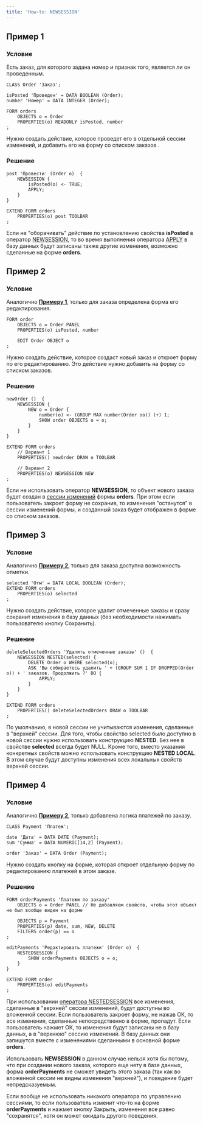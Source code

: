 ```yaml
---
title: 'How-to: NEWSESSION'
---
```


## Пример 1

### Условие

Есть заказ, для которого задана номер и признак того, является ли он проведенным.

```lsf
CLASS Order 'Заказ';

isPosted 'Проведен' = DATA BOOLEAN (Order);
number 'Номер' = DATA INTEGER (Order);

FORM orders
    OBJECTS o = Order
    PROPERTIES(o) READONLY isPosted, number
;
```

Нужно создать действие, которое проведет его в отдельной сессии изменений, и добавить его на форму со списком заказов .

### Решение

```lsf
post 'Провести' (Order o)  {
    NEWSESSION {
        isPosted(o) <- TRUE;
        APPLY;
    }
}

EXTEND FORM orders
    PROPERTIES(o) post TOOLBAR
;
```

Если не "оборачивать" действие по установлению свойства **isPosted** в оператор [NEWSESSION](NEWSESSION_operator.md), то во время выполнения оператора [APPLY](APPLY_operator.md) в базу данных будут записаны также другие изменения, возможно сделанные на форме **orders**.

## Пример 2

### Условие

Аналогично [**Примеру 1**](#пример-1), только для заказа определена форма его редактирования.

```lsf
FORM order
    OBJECTS o = Order PANEL
    PROPERTIES(o) isPosted, number

    EDIT Order OBJECT o
;
```

Нужно создать действие, которое создаст новый заказ и откроет форму по его редактированию. Это действие нужно добавить на форму со списком заказов.

### Решение

```lsf
newOrder ()  {
    NEWSESSION {
        NEW o = Order {
            number(o) <- (GROUP MAX number(Order oo)) (+) 1;
            SHOW order OBJECTS o = o;
        }
    }
}

EXTEND FORM orders
    // Вариант 1
    PROPERTIES() newOrder DRAW o TOOLBAR

    // Вариант 2
    PROPERTIES(o) NEWSESSION NEW
;
```

Если не использовать оператор **NEWSESSION**, то объект нового заказа будет создан в [сессии изменений](Change_sessions.md) формы **orders**. При этом если пользователь закроет форму не сохранив, то изменения "останутся" в сессии изменений формы, и созданный заказ будет отображен в форме со списком заказов.

## Пример 3

### Условие

Аналогично [**Примеру 2**](#пример-2), только для заказа доступна возможность отметки.

```lsf
selected 'Отм' = DATA LOCAL BOOLEAN (Order);
EXTEND FORM orders
    PROPERTIES(o) selected
;
```

Нужно создать действие, которое удалит отмеченные заказы и сразу сохранит изменения в базу данных (без необходимости нажимать пользователю кнопку Сохранить).

### Решение

```lsf
deleteSelectedOrders 'Удалить отмеченные заказы' ()  {
    NEWSESSION NESTED(selected) {
        DELETE Order o WHERE selected(o);
        ASK 'Вы собираетесь удалить ' + (GROUP SUM 1 IF DROPPED(Order o)) + ' заказов. Продолжить ?' DO {
            APPLY;
        }
    }
}

EXTEND FORM orders
    PROPERTIES() deleteSelectedOrders DRAW o TOOLBAR
;
```

По умолчанию, в новой сессии не учитываются изменения, сделанные в "верхней" сессии. Для того, чтобы свойство selected было доступно в новой сессии нужно использовать конструкцию **NESTED**. Без нее в свойстве **selected** всегда будет NULL. Кроме того, вместо указания конкретных свойств можно использовать конструкцию **NESTED LOCAL**. В этом случае будут доступны изменения всех локальных свойств верхней сессии.

## Пример 4

### Условие

Аналогично [**Примеру 2**](#пример-2), только добавлена логика платежей по заказу.

```lsf
CLASS Payment 'Платеж';

date 'Дата' = DATA DATE (Payment);
sum 'Сумма' = DATA NUMERIC[14,2] (Payment);

order 'Заказ' = DATA Order (Payment);
```

Нужно создать кнопку на форме, которая откроет отдельную форму по редактированию платежей в этом заказе.

### Решение

```lsf
FORM orderPayments 'Платежи по заказу'
    OBJECTS o = Order PANEL // Не добавляем свойств, чтобы этот объект не был вообще виден на форме

    OBJECTS p = Payment
    PROPERTIES(p) date, sum, NEW, DELETE
    FILTERS order(p) == o
;

editPayments 'Редактировать платежи' (Order o)  {
    NESTEDSESSION {
        SHOW orderPayments OBJECTS o = o;
    }
}

EXTEND FORM order
    PROPERTIES(o) editPayments
;
```

При использовании [оператора NESTEDSESSION](NESTEDSESSION_operator.md) все изменения, сделанные в "верхней" сессии изменений, будут доступны во вложенной сессии. Если пользователь закроет форму, не нажав ОК, то все изменения, сделанные непосредственно в форме, пропадут. Если пользователь нажмет ОК, то изменения будут записаны не в базу данных, а в "верхнюю" сессию изменений. В базу данных они запишутся вместе с изменениями сделанными в основной форме **orders**.

Использовать **NEWSESSION** в данном случае нельзя хотя бы потому, что при создании нового заказа, которого еще нету в базе данных, форма **orderPayments** не сможет увидеть этого заказа (так как во вложенной сессии не видны изменения "верхней"), и поведение будет непредсказуемым.

Если вообще не использовать никакого оператора по управлению сессиями, то если пользователь изменит что-то на форме **orderPayments** и нажмет кнопку Закрыть, изменения все равно "сохранятся", хотя он может ожидать другого поведения.
